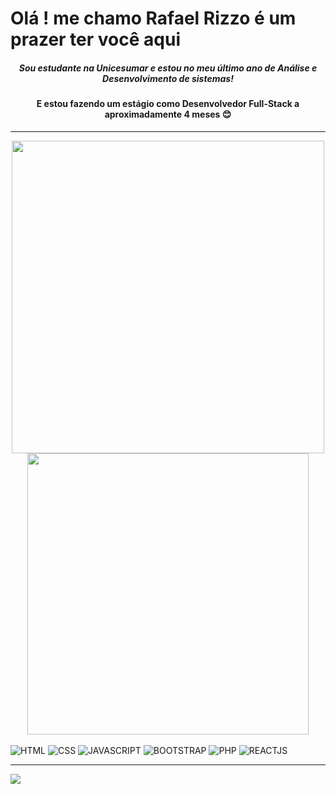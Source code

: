 <h1> Olá ! me chamo Rafael Rizzo é um prazer ter você aqui </h1>
<h5 align="center">Sou estudante na Unicesumar e estou no meu último ano de Análise e Desenvolvimento de sistemas!</h5>
<h4 align="center">E estou fazendo um estágio como Desenvolvedor Full-Stack a aproximadamente 4 meses 😊</h4>
<hr/>
<div align="center">
  <img width="500px" src="https://github-readme-stats.vercel.app/api?username=rafaelRizzo&show_icons=true&theme=dracula&include_all_commits=true&count_private=true"/> <br/>
  <img width="450px" src="https://github-readme-stats.vercel.app/api/top-langs/?username=rafaelRizzo&layout=compact&langs_count=7&theme=dracula"/>
</div>
<div style="display: inline_block"><br>
    <img src="https://img.shields.io/badge/HTML5-E34F26?style=for-the-badge&logo=html5&logoColor=white" alt="HTML"/>
    <img src="https://img.shields.io/badge/CSS3-1572B6?style=for-the-badge&logo=css3&logoColor=white" alt="CSS"/>
    <img src="https://img.shields.io/badge/JavaScript-323330?style=for-the-badge&logo=javascript&logoColor=F7DF1E" alt="JAVASCRIPT"/>
    <img src="https://img.shields.io/badge/Bootstrap-563D7C?style=for-the-badge&logo=bootstrap&logoColor=white" alt="BOOTSTRAP"/>
    <img src="https://img.shields.io/badge/PHP-777BB4?style=for-the-badge&logo=php&logoColor=white" alt="PHP"/>
    <img src="https://img.shields.io/badge/React-20232A?style=for-the-badge&logo=react&logoColor=61DAFB" alt="REACTJS"/>    
  </div>
  <hr>
<div> 
   <a href="https://www.instagram.com/rafael_breschi/" target="_blank"><img src="https://img.shields.io/badge/-Instagram-%23E4405F?style=for-the-badge&logo=instagram&logoColor=white" target="_blank"></a> 
</div>
